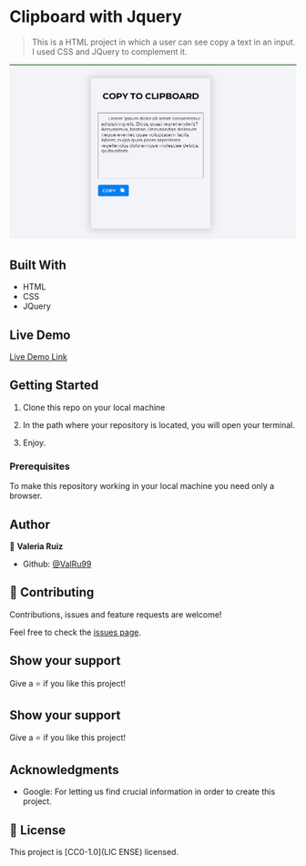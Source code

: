 # Clipboard with Jquery

> This is a HTML project in which a user can see copy a text in an input. I used CSS and JQuery to complement it.

![screenshot](clipboard.png)


## Built With

- HTML
- CSS
- JQuery
## Live Demo

[Live Demo Link](https://rawcdn.githack.com/zainsadaqat/javascript-capstone-pokeapi/9c23e92fb394f561100659025d7f10774130146d/dist/index.html)



## Getting Started
1. Clone this repo on your local machine

2. In the path where your repository is located, you will open your terminal.

4. Enjoy.


### Prerequisites
To make this repository working in your local machine you need only a browser.

## Author

👤 **Valeria Ruiz**

- Github: [@ValRu99](https://github.com/ValRu99)

## 🤝 Contributing

Contributions, issues and feature requests are welcome!

Feel free to check the [issues page](https://github.com/ValRu99/clipboard_jquery_valeria_29jul23/issues).


## Show your support

Give a ⭐️ if you like this project!

## Show your support

Give a ⭐️ if you like this project!

## Acknowledgments

- Google: For letting us find crucial information in order to create this project.

## 📝 License

This project is [CC0-1.0](LIC ENSE) licensed.
